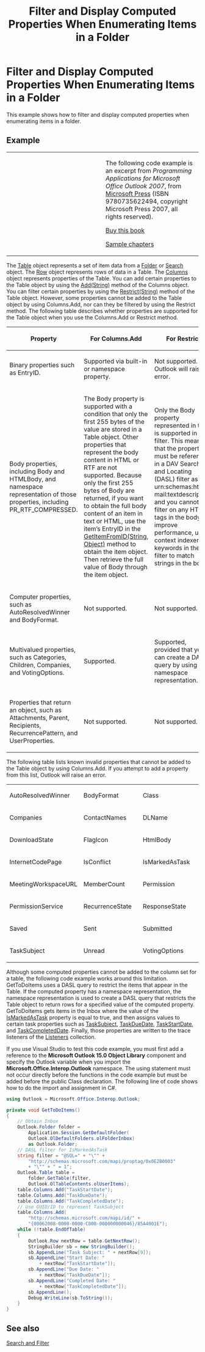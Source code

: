 ﻿---
title: 'Filter and Display Computed Properties When Enumerating Items in a Folder'
TOCTitle: 'Filter and Display Computed Properties When Enumerating Items in a Folder'
ms:assetid: b068e625-ff12-444d-a30d-51a3acba3043
ms:mtpsurl: https://msdn.microsoft.com/en-us/library/Ff184632(v=office.15)
ms:contentKeyID: 55119922
ms.date: 07/24/2014
mtps_version: v=office.15


---

# Filter and Display Computed Properties When Enumerating Items in a Folder

This example shows how to filter and display computed properties when enumerating items in a folder.

## Example

<table>
<colgroup>
<col style="width: 50%" />
<col style="width: 50%" />
</colgroup>
<tbody>
<tr class="odd">
<td><p></p></td>
<td><p>The following code example is an excerpt from <em>Programming Applications for Microsoft Office Outlook 2007</em>, from <a href="http://www.microsoft.com/learning/books/default.mspx">Microsoft Press</a> (ISBN 9780735622494, copyright Microsoft Press 2007, all rights reserved).</p>
<p><a href="http://www.amazon.com/gp/product/0735622493?ie=utf8%26tag=msmsdn-20%26linkcode=as2%26camp=1789%26creative=9325%26creativeasin=0735622493">Buy this book</a></p>
<p><a href="https://msdn.microsoft.com/en-us/library/cc513844(v=office.15)">Sample chapters</a></p></td>
</tr>
</tbody>
</table>


The [Table](https://msdn.microsoft.com/en-us/library/bb652856\(v=office.15\)) object represents a set of item data from a [Folder](https://msdn.microsoft.com/en-us/library/bb645774\(v=office.15\)) or [Search](https://msdn.microsoft.com/en-us/library/bb612611\(v=office.15\)) object. The [Row](https://msdn.microsoft.com/en-us/library/bb610126\(v=office.15\)) object represents rows of data in a Table. The [Columns](https://msdn.microsoft.com/en-us/library/bb646214\(v=office.15\)) object represents properties of the Table. You can add certain properties to the Table object by using the [Add(String)](https://msdn.microsoft.com/en-us/library/bb652865\(v=office.15\)) method of the Columns object. You can filter certain properties by using the [Restrict(String)](https://msdn.microsoft.com/en-us/library/bb612178\(v=office.15\)) method of the Table object. However, some properties cannot be added to the Table object by using Columns.Add, nor can they be filtered by using the Restrict method. The following table describes whether properties are supported for the Table object when you use the Columns.Add or Restrict method.

<table>
<colgroup>
<col style="width: 33%" />
<col style="width: 33%" />
<col style="width: 33%" />
</colgroup>
<thead>
<tr class="header">
<th><p>Property</p></th>
<th><p>For Columns.Add</p></th>
<th><p>For Restrict</p></th>
</tr>
</thead>
<tbody>
<tr class="odd">
<td><p>Binary properties such as EntryID.</p></td>
<td><p>Supported via built-in or namespace property.</p></td>
<td><p>Not supported. Outlook will raise an error.</p></td>
</tr>
<tr class="even">
<td><p>Body properties, including Body and HTMLBody, and namespace representation of those properties, including PR_RTF_COMPRESSED.</p></td>
<td><p>The Body property is supported with a condition that only the first 255 bytes of the value are stored in a Table object. Other properties that represent the body content in HTML or RTF are not supported. Because only the first 255 bytes of Body are returned, if you want to obtain the full body content of an item in text or HTML, use the item’s EntryID in the <a href="https://msdn.microsoft.com/en-us/library/bb644121(v=office.15)">GetItemFromID(String, Object)</a> method to obtain the item object. Then retrieve the full value of Body through the item object.</p></td>
<td><p>Only the Body property represented in text is supported in a filter. This means that the property must be referenced in a DAV Searching and Locating (DASL) filter as urn:schemas:http-mail:textdescription, and you cannot filter on any HTML tags in the body. To improve performance, use context indexer keywords in the filter to match strings in the body.</p></td>
</tr>
<tr class="odd">
<td><p>Computer properties, such as AutoResolvedWinner and BodyFormat.</p></td>
<td><p>Not supported.</p></td>
<td><p>Not supported.</p></td>
</tr>
<tr class="even">
<td><p>Multivalued properties, such as Categories, Children, Companies, and VotingOptions.</p></td>
<td><p>Supported.</p></td>
<td><p>Supported, provided that you can create a DASL query by using the namespace representation.</p></td>
</tr>
<tr class="odd">
<td><p>Properties that return an object, such as Attachments, Parent, Recipients, RecurrencePattern, and UserProperties.</p></td>
<td><p>Not supported.</p></td>
<td><p>Not supported.</p></td>
</tr>
</tbody>
</table>


The following table lists known invalid properties that cannot be added to the Table object by using Columns.Add. If you attempt to add a property from this list, Outlook will raise an error.

<table>
<colgroup>
<col style="width: 33%" />
<col style="width: 33%" />
<col style="width: 33%" />
</colgroup>
<tbody>
<tr class="odd">
<td><p>AutoResolvedWinner</p></td>
<td><p>BodyFormat</p></td>
<td><p>Class</p></td>
</tr>
<tr class="even">
<td><p>Companies</p></td>
<td><p>ContactNames</p></td>
<td><p>DLName</p></td>
</tr>
<tr class="odd">
<td><p>DownloadState</p></td>
<td><p>FlagIcon</p></td>
<td><p>HtmlBody</p></td>
</tr>
<tr class="even">
<td><p>InternetCodePage</p></td>
<td><p>IsConflict</p></td>
<td><p>IsMarkedAsTask</p></td>
</tr>
<tr class="odd">
<td><p>MeetingWorkspaceURL</p></td>
<td><p>MemberCount</p></td>
<td><p>Permission</p></td>
</tr>
<tr class="even">
<td><p>PermissionService</p></td>
<td><p>RecurrenceState</p></td>
<td><p>ResponseState</p></td>
</tr>
<tr class="odd">
<td><p>Saved</p></td>
<td><p>Sent</p></td>
<td><p>Submitted</p></td>
</tr>
<tr class="even">
<td><p>TaskSubject</p></td>
<td><p>Unread</p></td>
<td><p>VotingOptions</p></td>
</tr>
</tbody>
</table>


Although some computed properties cannot be added to the column set for a table, the following code example works around this limitation. GetToDoItems uses a DASL query to restrict the items that appear in the Table. If the computed property has a namespace representation, the namespace representation is used to create a DASL query that restricts the Table object to return rows for a specified value of the computed property. GetToDoItems gets items in the Inbox where the value of the [IsMarkedAsTask](https://msdn.microsoft.com/en-us/library/bb623631\(v=office.15\)) property is equal to true, and then assigns values to certain task properties such as [TaskSubject](https://msdn.microsoft.com/en-us/library/bb643880\(v=office.15\)), [TaskDueDate](https://msdn.microsoft.com/en-us/library/bb623035\(v=office.15\)), [TaskStartDate](https://msdn.microsoft.com/en-us/library/bb610832\(v=office.15\)), and [TaskCompletedDate](https://msdn.microsoft.com/en-us/library/bb624055\(v=office.15\)). Finally, those properties are written to the trace listeners of the [Listeners](http://msdn.microsoft.com/en-us/library/system.diagnostics.debug.listeners.aspx) collection.

If you use Visual Studio to test this code example, you must first add a reference to the **Microsoft Outlook 15.0 Object Library** component and specify the Outlook variable when you import the **Microsoft.Office.Interop.Outlook** namespace. The using statement must not occur directly before the functions in the code example but must be added before the public Class declaration. The following line of code shows how to do the import and assignment in C\#.

```csharp
using Outlook = Microsoft.Office.Interop.Outlook;
```

```csharp
private void GetToDoItems()
{
    // Obtain Inbox
    Outlook.Folder folder =
        Application.Session.GetDefaultFolder(
        Outlook.OlDefaultFolders.olFolderInbox)
        as Outlook.Folder;
    // DASL filter for IsMarkedAsTask
    string filter = "@SQL=" + "\"" +
        "http://schemas.microsoft.com/mapi/proptag/0x0E2B0003"
        + "\"" + " = 1";
    Outlook.Table table =
        folder.GetTable(filter,
        Outlook.OlTableContents.olUserItems);
    table.Columns.Add("TaskStartDate");
    table.Columns.Add("TaskDueDate");
    table.Columns.Add("TaskCompletedDate");
    // Use GUID/ID to represent TaskSubject
    table.Columns.Add(
        "http://schemas.microsoft.com/mapi/id/" +
        "{00062008-0000-0000-C000-000000000046}/85A4001E");
    while (!table.EndOfTable)
    {
        Outlook.Row nextRow = table.GetNextRow();
        StringBuilder sb = new StringBuilder();
        sb.AppendLine("Task Subject: " + nextRow[9]);
        sb.AppendLine("Start Date: "
            + nextRow["TaskStartDate"]);
        sb.AppendLine("Due Date: "
            + nextRow["TaskDueDate"]);
        sb.AppendLine("Completed Date: "
            + nextRow["TaskCompletedDate"]);
        sb.AppendLine();
        Debug.WriteLine(sb.ToString());
    }
}
```

## See also



[Search and Filter](search-and-filter.md)

